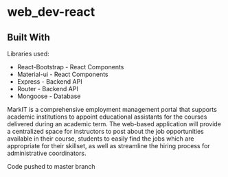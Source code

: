 # web_dev-react

## Built With
Libraries used: 
* React-Bootstrap - React Components  
* Material-ui - React Components  
* Express - Backend API
* Router - Backend API
* Mongoose - Database

MarkIT is a comprehensive employment management portal that supports academic institutions to appoint educational assistants for the courses delivered during an 
academic term. 
The web-based application will provide a centralized space for instructors to post about the job opportunities available in their course, students to easily find the jobs which are appropriate for their skillset, as well as streamline the hiring process for administrative coordinators.

Code pushed to master branch
